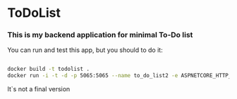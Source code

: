 # ToDoList
<h3>This is my backend application for minimal To-Do list</h3>
You can run and test this app, but you should to do it: 

``` bash

docker build -t todolist .
docker run -i -t -d -p 5065:5065 --name to_do_list2 -e ASPNETCORE_HTTP_PORTS=5065 todolist
```

It`s not a final version
